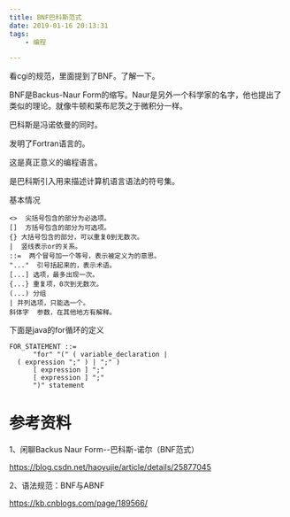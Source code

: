 ```yaml
---
title: BNF巴科斯范式
date: 2019-01-16 20:13:31
tags:
	- 编程

---
```




看cgi的规范，里面提到了BNF。了解一下。

BNF是Backus-Naur Form的缩写。Naur是另外一个科学家的名字，他也提出了类似的理论。就像牛顿和莱布尼茨之于微积分一样。

巴科斯是冯诺依曼的同时。

发明了Fortran语言的。

这是真正意义的编程语言。

是巴科斯引入用来描述计算机语言语法的符号集。

基本情况

```
<>  尖括号包含的部分为必选项。
[]  方括号包含的部分为可选项。
{} 大括号包含的部分，可以重复0到无数次。
|  竖线表示or的关系。
::=  两个冒号加一个等号，表示被定义为的意思。
"..."  引号括起来的，表示术语。
[...] 选项，最多出现一次。
{...} 重复项，0次到无数次。
(...) 分组
| 并列选项，只能选一个。
斜体字  参数，在其他地方有解释。
```

下面是java的for循环的定义

```
FOR_STATEMENT ::= 
      "for" "(" ( variable_declaration | 
  ( expression ";" ) | ";" ) 
      [ expression ] ";" 
      [ expression ] ";" 
      ")" statement
```





# 参考资料

1、闲聊Backus Naur Form--巴科斯-诺尔（BNF范式）

https://blog.csdn.net/haoyujie/article/details/25877045

2、语法规范：BNF与ABNF

https://kb.cnblogs.com/page/189566/